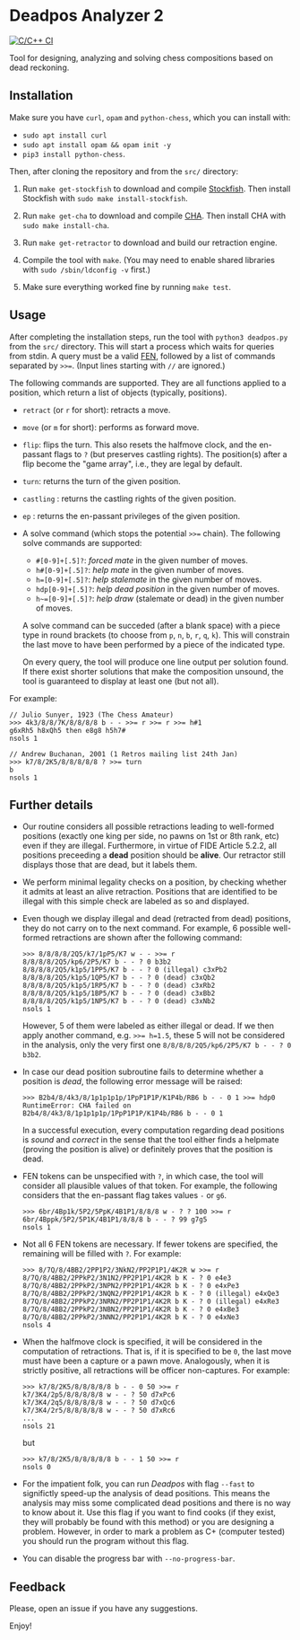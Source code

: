 # Deadpos Analyzer 2

[![C/C++ CI](https://github.com/miguel-ambrona/deadpos/actions/workflows/c-cpp.yml/badge.svg?branch=master)](https://github.com/miguel-ambrona/deadpos/actions/workflows/c-cpp.yml)

Tool for designing, analyzing and solving chess compositions based on
dead reckoning.

## Installation

Make sure you have `curl`, `opam` and `python-chess`, which you can
install with:
  - `sudo apt install curl`
  - `sudo apt install opam && opam init -y`
  - `pip3 install python-chess`.

Then, after cloning the repository and from the `src/` directory:

1. Run `make get-stockfish` to download and compile
   [Stockfish](https://github.com/official-stockfish/Stockfish).
   Then install Stockfish with `sudo make install-stockfish`.

2. Run `make get-cha` to download and compile
   [CHA](https://github.com/miguel-ambrona/D3-Chess).
   Then install CHA with `sudo make install-cha`.

3. Run `make get-retractor` to download and build our retraction engine.

4. Compile the tool with `make`. (You may need to enable shared libraries
   with `sudo /sbin/ldconfig -v` first.)

5. Make sure everything worked fine by running `make test`.

## Usage

After completing the installation steps, run the tool with
`python3 deadpos.py` from the `src/` directory.
This will start a process which waits for queries from stdin.
A query must be a valid
[FEN](https://en.wikipedia.org/wiki/Forsyth%E2%80%93Edwards_Notation),
followed by a list of commands separated by `>>=`.
(Input lines starting with `//` are ignored.)

The following commands are supported. They are all functions applied
to a position, which return a list of objects (typically, positions).
 - `retract` (or `r` for short): retracts a move.

 - `move` (or `m` for short): performs as forward move.

 - `flip`: flips the turn. This also resets the halfmove clock,
    and the en-passant flags to `?` (but preserves castling rights).
    The position(s) after a flip become the "game array", i.e., they
    are legal by default.

 - `turn`: returns the turn of the given position.

 - `castling` : returns the castling rights of the given position.

 - `ep` : returns the en-passant privileges of the given position.

 - A solve command (which stops the potential `>>=` chain). The following solve
   commands are supported:
     - `#[0-9]+[.5]?`: *forced mate* in the given number of moves.
     - `h#[0-9]+[.5]?`: *help mate* in the given number of moves.
     - `h=[0-9]+[.5]?`: *help stalemate* in the given number of moves.
     - `hdp[0-9]+[.5]?`: *help dead position* in the given number of moves.
     - `h~=[0-9]+[.5]?`: *help draw* (stalemate or dead) in the given number of
        moves.

   A solve command can be succeded (after a blank space) with a piece type in
   round brackets (to choose from `p`, `n`, `b`, `r`, `q`, `k`).
   This will constrain the last move to have been performed by a piece of the
   indicated type.

   On every query, the tool will produce one line output per solution found.
   If there exist shorter solutions that make the composition unsound, the tool
   is guaranteed to display at least one (but not all).

For example:
```
// Julio Sunyer, 1923 (The Chess Amateur)
>>> 4k3/8/8/7K/8/8/8/8 b - - >>= r >>= r >>= h#1
g6xRh5 h8xQh5 then e8g8 h5h7#
nsols 1

// Andrew Buchanan, 2001 (1 Retros mailing list 24th Jan)
>>> k7/8/2K5/8/8/8/8/8 ? >>= turn
b
nsols 1
```

## Further details

- Our routine considers all possible retractions leading to
  well-formed positions (exactly one king per side, no pawns on 1st or 8th rank,
  etc) even if they are illegal.
  Furthermore, in virtue of FIDE Article 5.2.2, all positions preceeding a
  **dead** position should be **alive**.
  Our retractor still displays those that are dead, but it labels them.

- We perform minimal legality checks on a position, by checking whether it
  admits at least an alive retraction.
  Positions that are identified to be illegal with this simple check are labeled
  as so and displayed.

- Even though we display illegal and dead (retracted from dead) positions,
  they do not carry on to the next command. For example, 6 possible well-formed
  retractions are shown after the following command:
  ```
  >>> 8/8/8/8/2Q5/k7/1pP5/K7 w - - >>= r
  8/8/8/8/2Q5/kp6/2P5/K7 b - - ? 0 b3b2
  8/8/8/8/2Q5/k1p5/1PP5/K7 b - - ? 0 (illegal) c3xPb2
  8/8/8/8/2Q5/k1p5/1QP5/K7 b - - ? 0 (dead) c3xQb2
  8/8/8/8/2Q5/k1p5/1RP5/K7 b - - ? 0 (dead) c3xRb2
  8/8/8/8/2Q5/k1p5/1BP5/K7 b - - ? 0 (dead) c3xBb2
  8/8/8/8/2Q5/k1p5/1NP5/K7 b - - ? 0 (dead) c3xNb2
  nsols 1
  ```
  However, 5 of them were labeled as either illegal or dead.
  If we then apply another command, e.g. `>>= h=1.5`, these 5 will not be
  considered in the analysis, only the very first one
  `8/8/8/8/2Q5/kp6/2P5/K7 b - - ? 0 b3b2`.

- In case our dead position subroutine fails to determine whether a position
  is *dead*, the following error message will be raised:
  ```
  >>> B2b4/8/4k3/8/1p1p1p1p/1PpP1P1P/K1P4b/RB6 b - - 0 1 >>= hdp0
  RuntimeError: CHA failed on B2b4/8/4k3/8/1p1p1p1p/1PpP1P1P/K1P4b/RB6 b - - 0 1
  ```
  In a successful execution, every computation regarding dead positions is
  *sound* and *correct* in the sense that the tool either finds a helpmate
  (proving the position is alive) or definitely proves that the position is dead.

- FEN tokens can be unspecified with `?`, in which case, the tool will consider
  all plausible values of that token. For example, the following considers that
  the en-passant flag takes values `-` or `g6`.
  ```
  >>> 6br/4Bp1k/5P2/5PpK/4B1P1/8/8/8 w - ? ? 100 >>= r
  6br/4Bppk/5P2/5P1K/4B1P1/8/8/8 b - - ? 99 g7g5
  nsols 1
  ```

- Not all 6 FEN tokens are necessary. If fewer tokens are specified, the
  remaining will be filled with `?`. For example:
  ```
  >>> 8/7Q/8/4BB2/2PP1P2/3NkN2/PP2P1P1/4K2R w >>= r
  8/7Q/8/4BB2/2PPkP2/3N1N2/PP2P1P1/4K2R b K - ? 0 e4e3
  8/7Q/8/4BB2/2PPkP2/3NPN2/PP2P1P1/4K2R b K - ? 0 e4xPe3
  8/7Q/8/4BB2/2PPkP2/3NQN2/PP2P1P1/4K2R b K - ? 0 (illegal) e4xQe3
  8/7Q/8/4BB2/2PPkP2/3NRN2/PP2P1P1/4K2R b K - ? 0 (illegal) e4xRe3
  8/7Q/8/4BB2/2PPkP2/3NBN2/PP2P1P1/4K2R b K - ? 0 e4xBe3
  8/7Q/8/4BB2/2PPkP2/3NNN2/PP2P1P1/4K2R b K - ? 0 e4xNe3
  nsols 4
  ```

- When the halfmove clock is specified, it will be considered in the computation
  of retractions. That is, if it is specified to be `0`, the last move must have
  been a capture or a pawn move. Analogously, when it is strictly positive, all
  retractions will be officer non-captures.
  For example:
  ```
  >>> k7/8/2K5/8/8/8/8/8 b - - 0 50 >>= r
  k7/3K4/2p5/8/8/8/8/8 w - - ? 50 d7xPc6
  k7/3K4/2q5/8/8/8/8/8 w - - ? 50 d7xQc6
  k7/3K4/2r5/8/8/8/8/8 w - - ? 50 d7xRc6
  ...
  nsols 21
  ```
  but
  ```
  >>> k7/8/2K5/8/8/8/8/8 b - - 1 50 >>= r
  nsols 0
  ```

- For the impatient folk, you can run *Deadpos* with flag `--fast` to
  significtly speed-up the analysis of dead positions. This means the analysis
  may miss some complicated dead positions and there is no way to know about it.
  Use this flag if you want to find cooks (if they exist, they will probably
  be found with this method) or you are designing a problem. However, in order
  to mark a problem as C+ (computer tested) you should run the program without
  this flag.

- You can disable the progress bar with `--no-progress-bar`.

## Feedback

Please, open an issue if you have any suggestions.

Enjoy!
